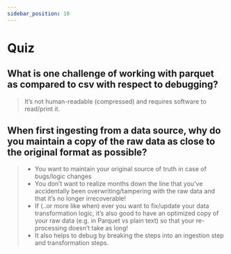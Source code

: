 ```yaml
---
sidebar_position: 10
---
```


# Quiz

## What is one challenge of working with parquet as compared to csv with respect to debugging?
> It’s not human-readable (compressed) and requires software to read/print it.

## When first ingesting from a data source, why do you maintain a copy of the raw data as close to the original format as possible?
> * You want to maintain your original source of truth in case of bugs/logic changes
> * You don’t want to realize months down the line that you’ve accidentally been overwriting/tampering with the raw data and that it’s no longer irrecoverable!
> * If (..or more like when) ever you want to fix/update your data transformation logic, it’s also good to have an optimized copy of your raw data (e.g. in Parquet vs plain text) so that your re-processing doesn’t take as long!
> * It also helps to debug by breaking the steps into an ingestion step and transformation steps.
